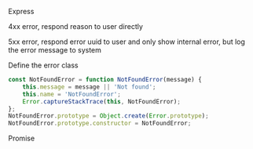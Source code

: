Express

4xx error, respond reason to user directly

5xx error, respond error uuid to user and only show internal error, but log the error message to system

Define the error class

```js
const NotFoundError = function NotFoundError(message) {
    this.message = message || 'Not found';
    this.name = 'NotFoundError';
    Error.captureStackTrace(this, NotFoundError);
};
NotFoundError.prototype = Object.create(Error.prototype);
NotFoundError.prototype.constructor = NotFoundError;

```

Promise

